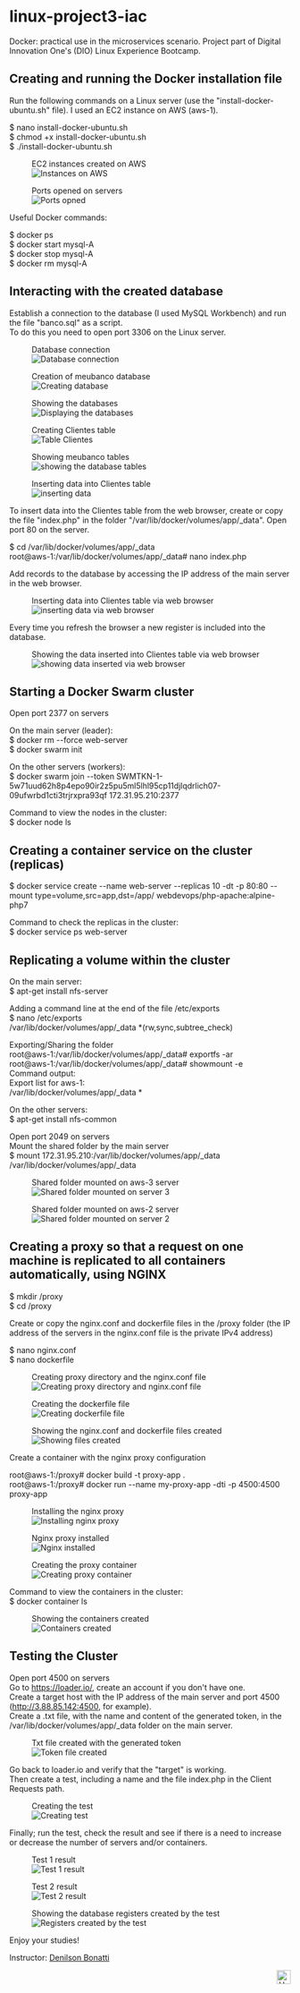 # linux-project3-iac
Docker: practical use in the microservices scenario. Project part of Digital Innovation One's (DIO) Linux Experience Bootcamp.

## Creating and running the Docker installation file

Run the following commands on a Linux server (use the "install-docker-ubuntu.sh" file). I used an EC2 instance on AWS (aws-1).

$ nano install-docker-ubuntu.sh<br />
$ chmod +x install-docker-ubuntu.sh<br />
$ ./install-docker-ubuntu.sh<br />

<figure>
    <figcaption>EC2 instances created on AWS</figcaption>
    <img src="./img/image25.png"
         alt="Instances on AWS">
</figure>

<figure>
    <figcaption>Ports opened on servers</figcaption>
    <img src="./img/image24.png"
         alt="Ports opned">
</figure>

Useful Docker commands:

$ docker ps<br />
$ docker start mysql-A<br />
$ docker stop mysql-A<br />
$ docker rm mysql-A<br />

## Interacting with the created database

Establish a connection to the database (I used MySQL Workbench) and run the file "banco.sql" as a script.<br />
To do this you need to open port 3306 on the Linux server.

<figure>
    <figcaption>Database connection</figcaption>
    <img src="./img/image1.png"
         alt="Database connection">
</figure>

<figure>
    <figcaption>Creation of meubanco database</figcaption>
    <img src="./img/image2.png"
         alt="Creating database">
</figure>

<figure>
    <figcaption>Showing the databases</figcaption>
    <img src="./img/image3.png"
         alt="Displaying the databases">
</figure>

<figure>
    <figcaption>Creating Clientes table</figcaption>
    <img src="./img/image5.png"
         alt="Table Clientes">
</figure>

<figure>
    <figcaption>Showing meubanco tables</figcaption>
    <img src="./img/image4.png"
         alt="showing the database tables">
</figure>

<figure>
    <figcaption>Inserting data into Clientes table</figcaption>
    <img src="./img/image7.png"
         alt="inserting data">
</figure>

To insert data into the Clientes table from the web browser, create or copy the file "index.php" in the folder "/var/lib/docker/volumes/app/_data". Open port 80 on the server.

$ cd /var/lib/docker/volumes/app/_data<br />
root@aws-1:/var/lib/docker/volumes/app/_data# nano index.php

Add records to the database by accessing the IP address of the main server in the web browser.

<figure>
    <figcaption>Inserting data into Clientes table via web browser</figcaption>
    <img src="./img/image8.png"
         alt="inserting data via web browser">
</figure>

Every time you refresh the browser a new register is included into the database.

<figure>
    <figcaption>Showing the data inserted into Clientes table via web browser</figcaption>
    <img src="./img/image9.png"
         alt="showing data inserted via web browser">
</figure>

## Starting a Docker Swarm cluster

Open port 2377 on servers

On the main server (leader):<br />
$ docker rm --force web-server<br />
$ docker swarm init

On the other servers (workers):<br />
$ docker swarm join --token SWMTKN-1-5w71uud62h8p4epo90ir2z5pu5ml5lhl95cp11djlqdrlich07-09ufwrbd1cti3trjrxpra93qf 172.31.95.210:2377

Command to view the nodes in the cluster:<br />
$ docker node ls

## Creating a container service on the cluster (replicas)

$ docker service create --name web-server --replicas 10 -dt -p 80:80 --mount type=volume,src=app,dst=/app/ webdevops/php-apache:alpine-php7

Command to check the replicas in the cluster:<br />
$ docker service ps web-server

## Replicating a volume within the cluster

On the main server:<br />
$ apt-get install nfs-server

Adding a command line at the end of the file /etc/exports<br />
$ nano /etc/exports<br />
/var/lib/docker/volumes/app/_data *(rw,sync,subtree_check)

Exporting/Sharing the folder<br />
root@aws-1:/var/lib/docker/volumes/app/_data# exportfs -ar<br />
root@aws-1:/var/lib/docker/volumes/app/_data# showmount -e<br />
Command output:<br />
Export list for aws-1:<br />
/var/lib/docker/volumes/app/_data *

On the other servers:<br />
$ apt-get install nfs-common

Open port 2049 on servers<br />
Mount the shared folder by the main server<br />
$ mount 172.31.95.210:/var/lib/docker/volumes/app/_data /var/lib/docker/volumes/app/_data

<figure>
    <figcaption>Shared folder mounted on aws-3 server</figcaption>
    <img src="./img/image10.png"
         alt="Shared folder mounted on server 3">
</figure>

<figure>
    <figcaption>Shared folder mounted on aws-2 server</figcaption>
    <img src="./img/image11.png"
         alt="Shared folder mounted on server 2">
</figure>

## Creating a proxy so that a request on one machine is replicated to all containers automatically, using NGINX

$ mkdir /proxy<br />
$ cd /proxy

Create or copy the nginx.conf and dockerfile files in the /proxy folder (the IP address of the servers 
in the nginx.conf file is the private IPv4 address)

$ nano nginx.conf<br />
$ nano dockerfile

<figure>
    <figcaption>Creating proxy directory and the nginx.conf file</figcaption>
    <img src="./img/image12.png"
         alt="Creating proxy directory and nginx.conf file">
</figure>

<figure>
    <figcaption>Creating the dockerfile file</figcaption>
    <img src="./img/image13.png"
         alt="Creating dockerfile file">
</figure>

<figure>
    <figcaption>Showing the nginx.conf and dockerfile files created</figcaption>
    <img src="./img/image14.png"
         alt="Showing files created">
</figure>

Create a container with the nginx proxy configuration

root@aws-1:/proxy# docker build -t proxy-app .<br />
root@aws-1:/proxy# docker run --name my-proxy-app -dti -p 4500:4500 proxy-app

<figure>
    <figcaption>Installing the nginx proxy</figcaption>
    <img src="./img/image15.png"
         alt="Installing nginx proxy">
</figure>

<figure>
    <figcaption>Nginx proxy installed</figcaption>
    <img src="./img/image16.png"
         alt="Nginx installed">
</figure>

<figure>
    <figcaption>Creating the proxy container</figcaption>
    <img src="./img/image17.png"
         alt="Creating proxy container">
</figure>

Command to view the containers in the cluster:<br />
$ docker container ls

<figure>
    <figcaption>Showing the containers created</figcaption>
    <img src="./img/image18.png"
         alt="Containers created">
</figure>

## Testing the Cluster

Open port 4500 on servers<br />
Go to https://loader.io/, create an account if you don't have one.<br />
Create a target host with the IP address of the main server and port 4500 (http://3.88.85.142:4500, for example).<br />
Create a .txt file, with the name and content of the generated token, in the /var/lib/docker/volumes/app/_data 
folder on the main server.<br />

<figure>
    <figcaption>Txt file created with the generated token</figcaption>
    <img src="./img/image19.png"
         alt="Token file created">
</figure>

Go back to loader.io and verify that the "target" is working.<br />
Then create a test, including a name and the file index.php in the Client Requests path.<br />

<figure>
    <figcaption>Creating the test</figcaption>
    <img src="./img/image20.png"
         alt="Creating test">
</figure>

Finally; run the test, check the result and see if there is a need to increase or decrease the number of servers and/or containers.

<figure>
    <figcaption>Test 1 result</figcaption>
    <img src="./img/image21.png"
         alt="Test 1 result">
</figure>

<figure>
    <figcaption>Test 2 result</figcaption>
    <img src="./img/image22.png"
         alt="Test 2 result">
</figure>

<figure>
    <figcaption>Showing the database registers created by the test</figcaption>
    <img src="./img/image23.png"
         alt="Registers created by the test">
</figure>

Enjoy your studies!

Instructor: [Denilson Bonatti](https://www.linkedin.com/in/denilsonbonatti/)

<div align="right">
  <a href="#top">
    <img alt="Up" height="25" src="https://raw.githubusercontent.com/FortAwesome/Font-Awesome/6.x/svgs/solid/angle-up.svg">
  </a>
</div>
